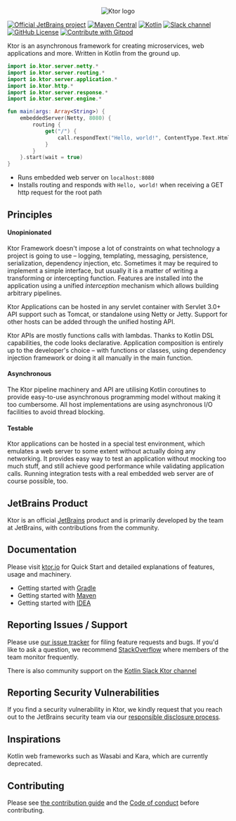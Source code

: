 <div align="center">

  <picture>
    <source media="(prefers-color-scheme: dark)" srcset="https://raw.githubusercontent.com/ktorio/ktor/main/.github/images/ktor-logo-for-dark.svg">
    <img alt="Ktor logo" src="https://raw.githubusercontent.com/ktorio/ktor/main/.github/images/ktor-logo-for-light.svg">
  </picture>

</div>

[![Official JetBrains project](http://jb.gg/badges/official.svg)](https://confluence.jetbrains.com/display/ALL/JetBrains+on+GitHub)
[![Maven Central](https://img.shields.io/maven-central/v/io.ktor/ktor)](https://mvnrepository.com/artifact/io.ktor)
[![Kotlin](https://img.shields.io/badge/kotlin-1.6.21-blue.svg?logo=kotlin)](http://kotlinlang.org)
[![Slack channel](https://img.shields.io/badge/chat-slack-green.svg?logo=slack)](https://kotlinlang.slack.com/messages/ktor/)
[![GitHub License](https://img.shields.io/badge/license-Apache%20License%202.0-blue.svg?style=flat)](http://www.apache.org/licenses/LICENSE-2.0)
[![Contribute with Gitpod](https://img.shields.io/badge/Contribute%20with-Gitpod-908a85?logo=gitpod)](https://gitpod.io/#https://github.com/ktorio/ktor)

Ktor is an asynchronous framework for creating microservices, web applications and more. Written in Kotlin from the ground up.


```kotlin
import io.ktor.server.netty.*
import io.ktor.server.routing.*
import io.ktor.server.application.*
import io.ktor.http.*
import io.ktor.server.response.*
import io.ktor.server.engine.*

fun main(args: Array<String>) {
    embeddedServer(Netty, 8080) {
        routing {
            get("/") {
                call.respondText("Hello, world!", ContentType.Text.Html)
            }
        }
    }.start(wait = true)
}
```

* Runs embedded web server on `localhost:8080`
* Installs routing and responds with `Hello, world!` when receiving a GET http request for the root path

## Principles

#### Unopinionated

Ktor Framework doesn't impose a lot of constraints on what technology a project is going to use – logging, 
templating, messaging, persistence, serialization, dependency injection, etc. 
Sometimes it may be required to implement a simple interface, but usually it is a matter of writing a 
transforming or intercepting function. Features are installed into the application using a unified *interception* mechanism
which allows building arbitrary pipelines. 

Ktor Applications can be hosted in any servlet container with Servlet 3.0+ API support such as Tomcat, or 
standalone using Netty or Jetty. Support for other hosts can be added through the unified hosting API.

Ktor APIs are mostly functions calls with lambdas. Thanks to Kotlin DSL capabilities, the code looks declarative. 
Application composition is entirely up to the developer's choice – with functions or classes, using dependency injection 
framework or doing it all manually in the main function. 

#### Asynchronous

The Ktor pipeline machinery and API are utilising Kotlin coroutines to provide easy-to-use asynchronous 
programming model without making it too cumbersome. All host implementations are using asynchronous I/O facilities
to avoid thread blocking. 

#### Testable

Ktor applications can be hosted in a special test environment, which emulates a web server to some 
extent without actually doing any networking. It provides easy way to test an application without mocking 
too much stuff, and still achieve good performance while validating application calls. Running integration tests with a real 
embedded web server are of course possible, too.

## JetBrains Product

Ktor is an official [JetBrains](https://jetbrains.com) product and is primarily developed by the team at JetBrains, with contributions
from the community. 

## Documentation

Please visit [ktor.io](http://ktor.io) for Quick Start and detailed explanations of features, usage and machinery.

* Getting started with [Gradle](https://ktor.io/docs/gradle.html) 
* Getting started with [Maven](https://ktor.io/docs/maven.html) 
* Getting started with [IDEA](https://ktor.io/docs/intellij-idea.html) 

## Reporting Issues / Support

Please use [our issue tracker](https://youtrack.jetbrains.com/issues/KTOR) for filing feature requests and bugs. If you'd like to ask a question, we recommend [StackOverflow](https://stackoverflow.com/questions/tagged/ktor) where members of the team monitor frequently.

There is also community support on the [Kotlin Slack Ktor channel](https://app.slack.com/client/T09229ZC6/C0A974TJ9)

## Reporting Security Vulnerabilities

If you find a security vulnerability in Ktor, we kindly request that you reach out to the JetBrains security team via our [responsible disclosure process](https://www.jetbrains.com/legal/terms/responsible-disclosure.html).

## Inspirations

Kotlin web frameworks such as Wasabi and Kara, which are currently deprecated.

## Contributing

Please see [the contribution guide](CONTRIBUTING.md) and the [Code of conduct](CODE_OF_CONDUCT.md) before contributing.
